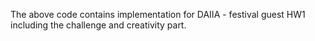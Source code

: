 The above code contains implementation for DAIIA - festival guest HW1 including the challenge and creativity part. 

